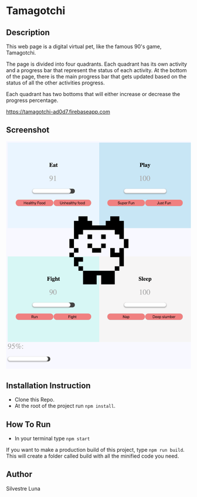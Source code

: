 # Tamagotchi

## Description

This web page is a digital virtual pet, like the famous 90's game, Tamagotchi.

The page is divided into four quadrants. Each quadrant has its own activity and a progress bar that represent the status of each activity. At the bottom of the page, there is the main progress bar that gets updated based on the status of all the other activities progress. 

Each quadrant has two bottoms that will either increase or decrease the progress percentage. 

https://tamagotchi-ad0d7.firebaseapp.com

## Screenshot
![Tamagotchi Screenshot](https://raw.githubusercontent.com/silvestreluna/Tamagotchi/master/img/tamagotchi.png)

## Installation Instruction
* Clone this Repo.
* At the root of the project
run `npm install`.

## How To Run
* In your terminal type `npm start`

If you want to make a production build of this project, type `npm run build`.
This will create a folder called build with all the minified code you need.

## Author
Silvestre Luna
